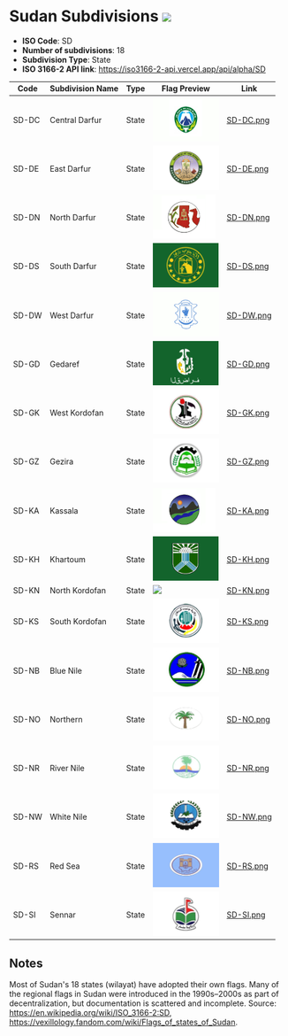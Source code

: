 # Sudan Subdivisions ![](https://flagcdn.com/h40/sd.png)

- **ISO Code**: SD
- **Number of subdivisions**: 18
- **Subdivision Type**: State
- **ISO 3166-2 API link**: https://iso3166-2-api.vercel.app/api/alpha/SD

| Code  | Subdivision Name         | Type | Flag Preview | Link |
|-------|--------------------------|--------------| -------------- |----------|
| SD-DC | Central Darfur | State | <img src='https://raw.githubusercontent.com/amckenna41/iso3166-flags/main/iso3166-2-flags/SD/SD-DC.png' height='80'> | [SD-DC.png](https://github.com/amckenna41/iso3166-flags/blob/main/iso3166-2-flags/SD/SD-DC.png) |
| SD-DE | East Darfur | State | <img src='https://raw.githubusercontent.com/amckenna41/iso3166-flags/main/iso3166-2-flags/SD/SD-DE.png' height='80'> | [SD-DE.png](https://github.com/amckenna41/iso3166-flags/blob/main/iso3166-2-flags/SD/SD-DE.png) |
| SD-DN | North Darfur | State | <img src='https://raw.githubusercontent.com/amckenna41/iso3166-flags/main/iso3166-2-flags/SD/SD-DN.png' height='80'> | [SD-DN.png](https://github.com/amckenna41/iso3166-flags/blob/main/iso3166-2-flags/SD/SD-DN.png) |
| SD-DS | South Darfur | State | <img src='https://raw.githubusercontent.com/amckenna41/iso3166-flags/main/iso3166-2-flags/SD/SD-DS.png' height='80'> | [SD-DS.png](https://github.com/amckenna41/iso3166-flags/blob/main/iso3166-2-flags/SD/SD-DS.png) |
| SD-DW | West Darfur | State | <img src='https://raw.githubusercontent.com/amckenna41/iso3166-flags/main/iso3166-2-flags/SD/SD-DW.png' height='80'> | [SD-DW.png](https://github.com/amckenna41/iso3166-flags/blob/main/iso3166-2-flags/SD/SD-DW.png) |
| SD-GD | Gedaref | State | <img src='https://raw.githubusercontent.com/amckenna41/iso3166-flags/main/iso3166-2-flags/SD/SD-GD.png' height='80'> | [SD-GD.png](https://github.com/amckenna41/iso3166-flags/blob/main/iso3166-2-flags/SD/SD-GD.png) |
| SD-GK | West Kordofan | State | <img src='https://raw.githubusercontent.com/amckenna41/iso3166-flags/main/iso3166-2-flags/SD/SD-GK.png' height='80'> | [SD-GK.png](https://github.com/amckenna41/iso3166-flags/blob/main/iso3166-2-flags/SD/SD-GK.png) |
| SD-GZ | Gezira | State | <img src='https://raw.githubusercontent.com/amckenna41/iso3166-flags/main/iso3166-2-flags/SD/SD-GZ.png' height='80'> | [SD-GZ.png](https://github.com/amckenna41/iso3166-flags/blob/main/iso3166-2-flags/SD/SD-GZ.png) |
| SD-KA | Kassala | State | <img src='https://raw.githubusercontent.com/amckenna41/iso3166-flags/main/iso3166-2-flags/SD/SD-KA.png' height='80'> | [SD-KA.png](https://github.com/amckenna41/iso3166-flags/blob/main/iso3166-2-flags/SD/SD-KA.png) |
| SD-KH | Khartoum | State | <img src='https://raw.githubusercontent.com/amckenna41/iso3166-flags/main/iso3166-2-flags/SD/SD-KH.png' height='80'> | [SD-KH.png](https://github.com/amckenna41/iso3166-flags/blob/main/iso3166-2-flags/SD/SD-KH.png) |
| SD-KN | North Kordofan | State | <img src='https://raw.githubusercontent.com/amckenna41/iso3166-flags/main/iso3166-2-flags/SD/SD-KN.svg' height='80'> | [SD-KN.png](https://github.com/amckenna41/iso3166-flags/blob/main/iso3166-2-flags/SD/SD-KN.png) |
| SD-KS | South Kordofan | State | <img src='https://raw.githubusercontent.com/amckenna41/iso3166-flags/main/iso3166-2-flags/SD/SD-KS.png' height='80'> | [SD-KS.png](https://github.com/amckenna41/iso3166-flags/blob/main/iso3166-2-flags/SD/SD-KS.png) |
| SD-NB | Blue Nile | State | <img src='https://raw.githubusercontent.com/amckenna41/iso3166-flags/main/iso3166-2-flags/SD/SD-NB.png' height='80'> | [SD-NB.png](https://github.com/amckenna41/iso3166-flags/blob/main/iso3166-2-flags/SD/SD-NB.png) |
| SD-NO | Northern | State | <img src='https://raw.githubusercontent.com/amckenna41/iso3166-flags/main/iso3166-2-flags/SD/SD-NO.png' height='80'> | [SD-NO.png](https://github.com/amckenna41/iso3166-flags/blob/main/iso3166-2-flags/SD/SD-NO.png) |
| SD-NR | River Nile | State | <img src='https://raw.githubusercontent.com/amckenna41/iso3166-flags/main/iso3166-2-flags/SD/SD-NR.png' height='80'> | [SD-NR.png](https://github.com/amckenna41/iso3166-flags/blob/main/iso3166-2-flags/SD/SD-NR.png) |
| SD-NW | White Nile | State | <img src='https://raw.githubusercontent.com/amckenna41/iso3166-flags/main/iso3166-2-flags/SD/SD-NW.png' height='80'> | [SD-NW.png](https://github.com/amckenna41/iso3166-flags/blob/main/iso3166-2-flags/SD/SD-NW.png) |
| SD-RS | Red Sea | State | <img src='https://raw.githubusercontent.com/amckenna41/iso3166-flags/main/iso3166-2-flags/SD/SD-RS.png' height='80'> | [SD-RS.png](https://github.com/amckenna41/iso3166-flags/blob/main/iso3166-2-flags/SD/SD-RS.png) |
| SD-SI | Sennar | State | <img src='https://raw.githubusercontent.com/amckenna41/iso3166-flags/main/iso3166-2-flags/SD/SD-SI.png' height='80'> | [SD-SI.png](https://github.com/amckenna41/iso3166-flags/blob/main/iso3166-2-flags/SD/SD-SI.png) |


## Notes
Most of Sudan's 18 states (wilayat) have adopted their own flags. Many of the regional flags in Sudan were introduced in the 1990s–2000s as part of decentralization, but documentation is scattered and incomplete. Source: https://en.wikipedia.org/wiki/ISO_3166-2:SD, https://vexillology.fandom.com/wiki/Flags_of_states_of_Sudan.